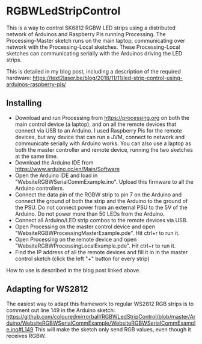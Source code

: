 # RGBWLedStripControl

This is a way to control SK6812 RGBW LED strips using a distributed network of Arduinos and Raspberry Pis running Processing. The Processing-Master sketch runs on the main laptop, communicating over network with the Processing-Local sketches. These Processing-Local sketches can communicating serially with the Arduinos driving the LED strips.

This is detailed in my blog post, including a description of the required hardware: https://text2laser.be/blog/2018/11/11/led-strip-control-using-arduinos-raspberry-pis/

## Installing

 * Download and run Processing from https://processing.org on both the main control device (a laptop), and on all the remote devices that connect via USB to an Arduino. I used Raspberry Pis for the remote devices, but any device that can run a JVM, connect to network and communicate serially with Arduino works. You can also use a laptop as both the master controller and remote device, running the two sketches at the same time.
  * Download the Arduino IDE from https://www.arduino.cc/en/Main/Software
  * Open the Arduino IDE and load in "WebsiteRGBWSerialCommExample.ino". Upload this firmware to all the Arduino controllers.
  * Connect the data pin of the RGBW strip to pin 7 on the Arduino and connect the ground of both the strip and the Arduino to the ground of the PSU. Do not connect power from an external PSU to the 5V of the Arduino. Do not power more than 50 LEDs from the Arduino.
  * Connect all Arduino/LED strip combos to the remote devices via USB.
  * Open Processing on the master control device and open "WebsiteRGBWProcessingMasterExample.pde". Hit ctrl+r to run it.
  * Open Processing on the remote device and open "WebsiteRGBWProcessingLocalExample.pde". Hit ctrl+r to run it.
  * Find the IP address of all the remote devices and fill it in in the master control sketch (click the left "+" button for every strip)
  
  How to use is described in the blog post linked above.
  
  ## Adapting for WS2812
  
  The easiest way to adapt this framework to regular WS2812 RGB strips is to comment out line 149 in the Arduino sketch: https://github.com/colouredmirrorball/RGBWLedStripControl/blob/master/Arduino/WebsiteRGBWSerialCommExample/WebsiteRGBWSerialCommExample.ino#L149
  This will make the sketch only send RGB values, even though it receives RGBW.
